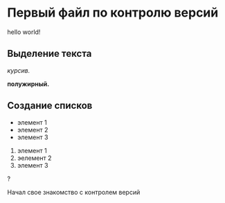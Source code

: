 # Первый файл по контролю версий
hello world!

## Выделение текста
*курсив.*

**полужирный.**

## Создание списков
* элемент 1
* элемент 2
* элемент 3

1. элемент 1
2. эелемент 2
3. элемент 3

?

Начал свое знакомство с контролем версий